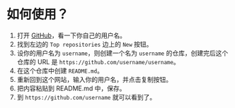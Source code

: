 # 如何使用？

1. 打开 [GitHub](https://github.com/)，看一下你自己的用户名。
2. 找到左边的 `Top repositories` 边上的 `New` 按钮。
3. 设你的用户名为 `username`，则创建一个名为 `username` 的仓库，创建完后这个仓库的 URL 是 `https://github.com/username/username`。
4. 在这个仓库中创建 `README.md`。
5. 重新回到这个网站，输入你的用户名，并点击复制按钮。
6. 把内容粘贴到 README.md 中，保存。
7. 到 `https://github.com/username` 就可以看到了。
